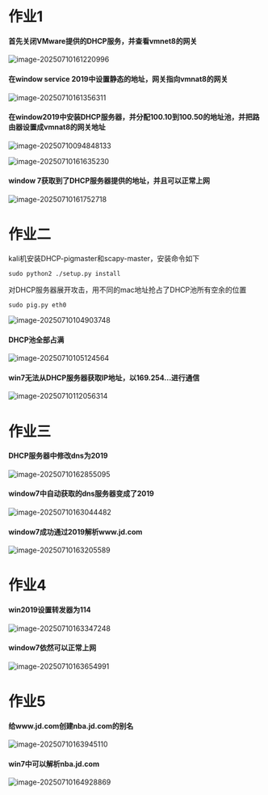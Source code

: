 # 作业1

#### 首先关闭VMware提供的DHCP服务，并查看vmnet8的网关

![image-20250710161220996](images/image-20250710161220996.png)

#### 在window service 2019中设置静态的地址，网关指向vmnat8的网关

![image-20250710161356311](images/image-20250710161356311.png)

#### 在window2019中安装DHCP服务器，并分配100.10到100.50的地址池，并把路由器设置成vmnat8的网关地址



![image-20250710094848133](images/image-20250710094848133.png)

![image-20250710161635230](images/image-20250710161635230.png)

#### window 7获取到了DHCP服务器提供的地址，并且可以正常上网

![image-20250710161752718](images/image-20250710161752718.png)



# 作业二

kali机安装DHCP-pigmaster和scapy-master，安装命令如下

```
sudo python2 ./setup.py install
```

对DHCP服务器展开攻击，用不同的mac地址抢占了DHCP池所有空余的位置

```
sudo pig.py eth0
```

![image-20250710104903748](images/image-20250710104903748.png)

#### DHCP池全部占满

![image-20250710105124564](images/image-20250710105124564.png)

#### win7无法从DHCP服务器获取IP地址，以169.254...进行通信

![image-20250710112056314](images/image-20250710112056314.png)

# 作业三

#### DHCP服务器中修改dns为2019

![image-20250710162855095](images/image-20250710162855095.png)

#### window7中自动获取的dns服务器变成了2019

![image-20250710163044482](images/image-20250710163044482.png)

#### window7成功通过2019解析www.jd.com

![image-20250710163205589](images/image-20250710163205589.png)

# 作业4

#### win2019设置转发器为114

![image-20250710163347248](images/image-20250710163347248.png)

#### window7依然可以正常上网

![image-20250710163654991](images/image-20250710163654991.png)



# 作业5

#### 给www.jd.com创建nba.jd.com的别名

![image-20250710163945110](images/image-20250710163945110.png)

#### win7中可以解析nba.jd.com

![image-20250710164928869](images/image-20250710164928869.png)

